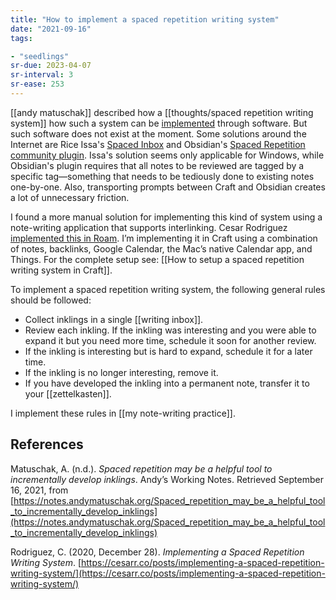 ```yaml
---
title: "How to implement a spaced repetition writing system"
date: "2021-09-16"
tags:

- "seedlings"
sr-due: 2023-04-07
sr-interval: 3
sr-ease: 253
---
```


[[andy matuschak]] described how a [[thoughts/spaced repetition writing system]] how such a system can be [implemented](https://notes.andymatuschak.org/Spaced_repetition_may_be_a_helpful_tool_to_incrementally_develop_inklings) through software. But such software does not exist at the moment. Some solutions around the Internet are Rice Issa's [Spaced Inbox](https://github.com/riceissa/spaced-inbox) and Obsidian's [Spaced Repetition community plugin](https://github.com/st3v3nmw/obsidian-spaced-repetition). Issa's solution seems only applicable for Windows, while Obsidian's plugin requires that all notes to be reviewed are tagged by a specific tag—something that needs to be tediously done to existing notes one-by-one. Also, transporting prompts between Craft and Obsidian creates a lot of unnecessary friction.

I found a more manual solution for implementing this kind of system using a note-writing application that supports interlinking. Cesar Rodriguez [implemented this in Roam](https://cesarr.co/posts/implementing-a-spaced-repetition-writing-system/). I’m implementing it in Craft using a combination of notes, backlinks, Google Calendar, the Mac’s native Calendar app, and Things. For the complete setup see: [[How to setup a spaced repetition writing system in Craft]].

To implement a spaced repetition writing system, the following general rules should be followed:

- Collect inklings in a single [[writing inbox]].
- Review each inkling. If the inkling was interesting and you were able to expand it but you need more time, schedule it soon for another review.
- If the inkling is interesting but is hard to expand, schedule it for a later time.
- If the inkling is no longer interesting, remove it.
- If you have developed the inkling into a permanent note, transfer it to your [[zettelkasten]].

I implement these rules in [[my note-writing practice]].

## References

Matuschak, A. (n.d.). *Spaced repetition may be a helpful tool to incrementally develop inklings*. Andyʼs Working Notes. Retrieved September 16, 2021, from [https://notes.andymatuschak.org/Spaced_repetition_may_be_a_helpful_tool_to_incrementally_develop_inklings](https://notes.andymatuschak.org/Spaced_repetition_may_be_a_helpful_tool_to_incrementally_develop_inklings)

Rodriguez, C. (2020, December 28). *Implementing a Spaced Repetition Writing System*. [https://cesarr.co/posts/implementing-a-spaced-repetition-writing-system/](https://cesarr.co/posts/implementing-a-spaced-repetition-writing-system/)

